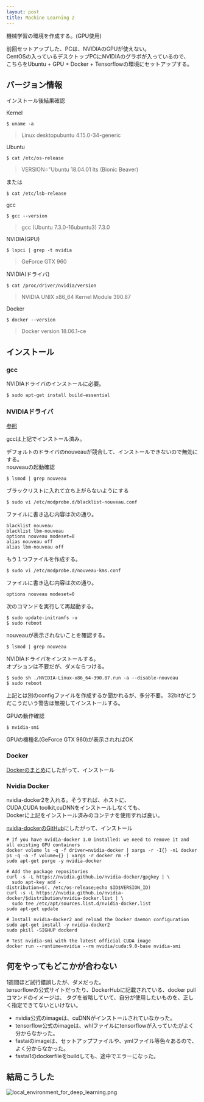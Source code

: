 ```yaml
---
layout: post
title: Machine Learning 2
---
```


機械学習の環境を作成する。(GPU使用)

前回セットアップした、PCは、NVIDIAのGPUが使えない。  
CentOSの入っているデスクトップPCにNVIDIAのグラボが入っているので、  
こちらをUbuntu + GPU + Docker + Tensorflowの環境にセットアップする。  

## バージョン情報

インストール後結果確認

Kernel
```
$ uname -a
```
> Linux desktopubuntu 4.15.0-34-generic

Ubuntu
```
$ cat /etc/os-release
```
> VERSION="Ubuntu 18.04.01 lts (Bionic Beaver)

または
```
$ cat /etc/lsb-release
```

gcc
```
$ gcc --version
```
> gcc (Ubuntu 7.3.0-16ubuntu3) 7.3.0

NVIDIA(GPU)
```
$ lspci | grep -t nvidia
```
> GeForce GTX 960

NVIDIA(ドライバ)
```
$ cat /proc/driver/nvidia/version
```
> NVIDIA UNIX x86_64 Kernel Module  390.87

Docker
```
$ docker --version
```
> Docker version 18.06.1-ce

## インストール

### gcc
NVIDIAドライバのインストールに必要。  

```
$ sudo apt-get install build-essential
```

### NVIDIAドライバ

[参照](http://nc30mtd.oops.jp/blog/2016/09/titan-xcuda.html)

gccは上記でインストール済み。    

デフォルトのドライバのnouveauが競合して、インストールできないので無効にする。  
nouveauの起動確認
```
$ lsmod | grep nouveau
```

ブラックリストに入れて立ち上がらないようにする  
```
$ sudo vi /etc/modprobe.d/blacklist-nouveau.conf
```

ファイルに書き込む内容は次の通り。
```
blacklist nouveau
blacklist lbm-nouveau
options nouveau modeset=0
alias nouveau off
alias lbm-nouveau off
```

もう１つファイルを作成する。
```
$ sudo vi /etc/modprobe.d/nouveau-kms.conf
```

ファイルに書き込む内容は次の通り。
```
options nouveau modeset=0
```

次のコマンドを実行して再起動する。
```
$ sudo update-initramfs -u
$ sudo reboot
```

nouveauが表示されないことを確認する。
```
$ lsmod | grep nouveau
```

NVIDIAドライバをインストールする。  
オプションは不要だが、ダメならつける。
```
$ sudo sh ./NVIDIA-Linux-x86_64-390.87.run -a --disable-nouveau
$ sudo reboot
```

上記とは別のconfigファイルを作成するか聞かれるが、多分不要。
32bitがどうだこうだいう警告は無視してインストールする。

GPUの動作確認
```
$ nvidia-smi
```
GPUの機種名(GeForce GTX 960)が表示されればOK

### Docker
[Dockerのまとめ](/memos/docker)にしたがって、インストール

### Nvidia Docker
nvidia-docker2を入れる。そうすれば、ホストに、  
CUDA,CUDA toolkit,cuDNNをインストールしなくても、  
Dockerに上記をインストール済みのコンテナを使用すれば良い。

[nvidia-dockerのGitHub](https://github.com/NVIDIA/nvidia-docker)にしたがって、インストール

```
# If you have nvidia-docker 1.0 installed: we need to remove it and all existing GPU containers
docker volume ls -q -f driver=nvidia-docker | xargs -r -I{} -n1 docker ps -q -a -f volume={} | xargs -r docker rm -f
sudo apt-get purge -y nvidia-docker

# Add the package repositories
curl -s -L https://nvidia.github.io/nvidia-docker/gpgkey | \
  sudo apt-key add -
distribution=$(. /etc/os-release;echo $ID$VERSION_ID)
curl -s -L https://nvidia.github.io/nvidia-docker/$distribution/nvidia-docker.list | \
  sudo tee /etc/apt/sources.list.d/nvidia-docker.list
sudo apt-get update

# Install nvidia-docker2 and reload the Docker daemon configuration
sudo apt-get install -y nvidia-docker2
sudo pkill -SIGHUP dockerd

# Test nvidia-smi with the latest official CUDA image
docker run --runtime=nvidia --rm nvidia/cuda:9.0-base nvidia-smi
```

## 何をやってもどこかが合わない
1週間ほど試行錯誤したが、ダメだった。  
tensorflowの公式サイトだったり、DockerHubに記載されている、docker pullコマンドのイメージは、
タグを省略していて、自分が使用したいものを、正しく指定できてないといけない。

- nvidia公式のimageは、cuDNNがインストールされていなかった。
- tensorflow公式のimageは、whlファイルにtensorflowが入っていたがよく分からなかった。
- fastaiのimageは、セットアップファイルや、ymlファイル等色々あるので、よく分からなかった。
- fastai1のdockerfileをbuildしても、途中でエラーになった。

## 結局こうした

![local_environment_for_deep_learning.png](/assets/images/local_environment_for_deep_learning.png)
